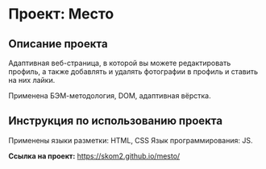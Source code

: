 # Проект: Место

## Описание проекта

Адаптивная веб-страница, в которой вы можете редактировать профиль, а также добавлять и удалять фотографии в профиль и ставить на них лайки.

Применена БЭМ-методология, DOM, адаптивная вёрстка.

## Инструкция по использованию проекта

Применены языки разметки: HTML, CSS
Язык программирования: JS.

**Ссылка на проект:** https://skom2.github.io/mesto/
